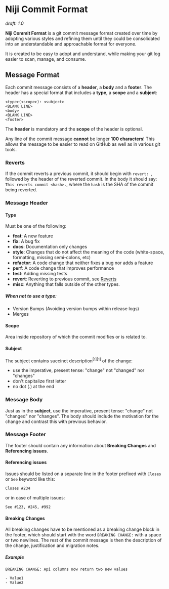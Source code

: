 # Niji Commit Format
*draft: 1.0*

**Niji Commit Format** is a git commit message format created over time by adopting various styles and refining them until they could be consolidated into an understandable and approachable format for everyone.

It is created to be easy to adopt and understand, while making your git log easier to scan, manage, and consume.

## Message Format

Each commit message consists of a **header**, a **body** and a **footer**.  The header has a special
format that includes a **type**, a **scope** and a **subject**:

```
<type>(<scope>): <subject>
<BLANK LINE>
<body>
<BLANK LINE>
<footer>
```

The **header** is mandatory and the **scope** of the header is optional.

Any line of the commit message **cannot** be longer **100 characters**! This allows the message to be easier
to read on GitHub as well as in various git tools.

### Reverts

If the commit reverts a previous commit, it should begin with `revert: `, followed by the header of the reverted commit. In the body it should say: `This reverts commit <hash>.`, where the `hash` is the SHA of the commit being reverted.

### Message Header

#### Type
Must be one of the following:

* **feat**: A new feature
* **fix**: A bug fix
* **docs**: Documentation only changes
* **style**: Changes that do not affect the meaning of the code (white-space, formatting, missing
  semi-colons, etc)
* **refactor**: A code change that neither fixes a bug nor adds a feature
* **perf**: A code change that improves performance
* **test**: Adding missing tests
* **revert**: Reverting to previous commit, see [Reverts](#reverts)
* **misc**: Anything that falls outside of the other types.

##### When not to use a type:

- Version Bumps (Avoiding version bumps within release logs)
- Merges

#### Scope

Area inside repository of which the commit modifies or is related to.

#### Subject

The subject contains succinct description<sup>[1][1]</sup> of the change:

* use the imperative, present tense: "change" not "changed" nor "changes"
* don't capitalize first letter
* no dot (.) at the end

### Message Body

Just as in the **subject**, use the imperative, present tense: "change" not "changed" nor "changes".
The body should include the motivation for the change and contrast this with previous behavior.

### Message Footer

The footer should contain any information about **Breaking Changes** and **Referencing issues**.


#### Referencing issues

Issues should be listed on a separate line in the footer prefixed with `Closes` or `See` keyword like this:

```
Closes #234
```

or in case of multiple issues:

```
See #123, #245, #992
```

#### Breaking Changes

All breaking changes have to be mentioned as a breaking change block in the footer, which should start with the word `BREAKING CHANGE:` with a space or two newlines. The rest of the commit message is then the description of the change, justification and migration notes.

##### Example

```
BREAKING CHANGE: Api columns now return two new values

- Value1
- Value2
```
